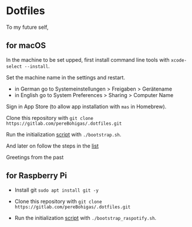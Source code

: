 # Dotfiles

To my future self,

## for macOS

In the machine to be set upped, first install command line tools with `xcode-select --install`.

Set the machine name in the settings and restart.
- in German go to Systemeinstellungen > Freigaben > Gerätename
- in English go to System Preferences > Sharing > Computer Name

Sign in App Store (to allow app installation with `mas` in Homebrew).

Clone this repository with
`git clone https://gitlab.com/pereBohigas/.dotfiles.git`

Run the initialization [script](./bootstrap.sh) with `./bootstrap.sh`.

And later on follow the steps in the [list](./macOS_configuration_steps.md)

Greetings from the past

## for Raspberry Pi

- Install git `sudo apt install git -y`

- Clone this repository with
`git clone https://gitlab.com/pereBohigas/.dotfiles.git`

- Run the initialization [script](./bootstrap_raspotify.sh) with `./bootstrap_raspotify.sh`.

